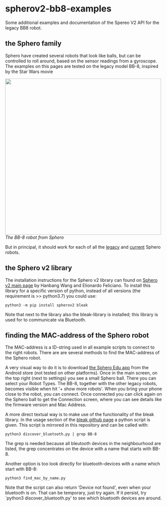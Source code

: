 # spherov2-bb8-examples
Some additional examples and documentation of the Spereo V2 API for the legacy BB8 robot.

## the Sphero family

Sphero have created several robots that look like balls, but can be controlled to roll around, based on the sensor readings from a gyroscope. The examples on this pages are tested on the legacy model BB-8, inspired by the Star Wars movie

<html><img src=https://cdn.shopify.com/s/files/1/0306/6419/6141/files/photo-bb8-b_w.jpg?v=1713374234 height=500><br><i>The BB-8 robot from Sphero</i></html>

But in principal, it should work for each of all the [legacy](https://sphero.com/pages/legacy-products) and [current](https://sphero.com/collections/coding-robots/type_robot) Sphero robots.

## the Sphero v2 library

The installation instructions for the Sphero v2 library can found on [Sphero v2 main page](https://spherov2.readthedocs.io/en/latest/index.html) by Hanbang Wang and Elionardo Feliciano. 
To install this library for a specific version of python, instead of all versions (the requirement is >> python3.7) you could use:

`python3 -m pip install spherov2 bleak`

Note that next to the library also the bleak-library is installed; this library is used for to communicate via Bluetooth.

## finding the MAC-address of the Sphero robot

The MAC-address is a ID-string used in all example scripts to connect to the right robots. There are are several methods to find the MAC-address of the Sphero robot.

A very visual way to do it is to download [the Sphero Edu app](https://sphero.com/pages/apps) from the Android store (not tested on other platforms). Once in the main screen, on the top right (next to settings) you see a small Sphero ball. There you can select your Robot Types. The BB-8, together with the other legacy robots, becomes visible when hit '+ show more robots'. When you bring your phone close to the robot, you can connect. Once connected you can click again on the Sphero ball to get the Connection screen, where you can see details like the firmware version and Mac Address.

A more direct textual way is to make use of the functionality of the bleak library. In the usage section of the [bleak github page](https://github.com/hbldh/bleak/) a python script is given. This script is mirrored in this repository and can be called with: 

`python3 discover_bluetooth.py | grep BB-8`

The grep is needed because all bleutooth devices in the neighbourhood are listed, the grep concentrates on the device with a name that starts with BB-8.

Another option is too look directly for bluetooth-devices with a name which start with BB-8:

`python3 find_mac_by_name.py`

Note that the script can also return 'Device not found', even when your bluetooth is on. That can be temporary, just try again. If it persist, try `python3 discover_bluetooth.py' to see which bluetooth devices are around.
